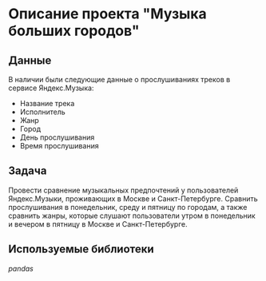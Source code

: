 # Описание проекта "Музыка больших городов"

## Данные
В наличии были следующие данные о прослушиваниях треков в сервисе Яндекс.Музыка:

* Название трека
* Исполнитель
* Жанр
* Город
* День прослушивания
* Время прослушивания

## Задача
Провести сравнение музыкальных предпочтений у пользователей Яндекс.Музыки, проживающих в Москве и Санкт-Петербурге. Сравнить прослушивания в понедельник, среду и пятницу по городам, а также сравнить жанры, которые слушают пользователи утром в понедельник и вечером в пятницу в Москве и Санкт-Петербурге.

## Используемые библиотеки
*pandas*
